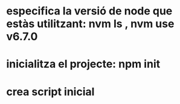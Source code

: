 # especifica la versió de node que estàs utilitzant: nvm ls , nvm use v6.7.0

# inicialitza el projecte: npm init

# crea script inicial
